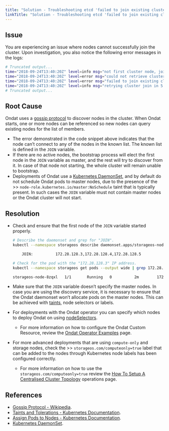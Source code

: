 ```yaml
---
title: "Solution - Troubleshooting etcd 'failed to join existing cluster' Error Message During Peer Discovery"
linkTitle: "Solution - Troubleshooting etcd 'failed to join existing cluster' Error Message During Peer Discovery"
---
```


## Issue

You are experiencing an issue where nodes cannot successfully join the cluster. Upon investigation, you also notice the following error messages in the logs:

```bash
# Truncated output...
time="2018-09-24T13:40:20Z" level=info msg="not first cluster node, joining first node" action=create address=172.28.128.5 category=etcd host=node3 module=cp target=172.28.128.6
time="2018-09-24T13:40:20Z" level=error msg="could not retrieve cluster config from api" status_code=503
time="2018-09-24T13:40:20Z" level=error msg="failed to join existing cluster" action=create category=etcd endpoint="172.28.128.3,172.28.128.4,172.28.128.5,172.28.128.6" error="503 Service Unavailable" module=cp
time="2018-09-24T13:40:20Z" level=info msg="retrying cluster join in 5 seconds..." action=create category=etcd module=cp
# Truncated output...
```

## Root Cause

Ondat uses a  [gossip protocol](https://en.wikipedia.org/wiki/Gossip_protocol)  to discover nodes in the cluster. When Ondat starts, one or more nodes can be referenced so new nodes can query existing nodes for the list of members.
- The error demonstrated in the code snippet above indicates that the node can’t connect to any of the nodes in the known list. The known list is defined in the `JOIN` variable.
- If there are no active nodes, the bootstrap process will elect the first node in the `JOIN` variable as master, and the rest will try to discover from it. In case of that node not starting, the whole cluster will remain unable to bootstrap.
- Deployments of Ondat use a [Kubernetes DaemonSet](https://kubernetes.io/docs/concepts/workloads/controllers/daemonset/), and by default do not schedule Ondat pods to master nodes, due to the presence of the >> `node-role.kubernetes.io/master:NoSchedule` taint that is typically present. In such cases the `JOIN` variable must not contain master nodes or the Ondat cluster will not start.

## Resolution

- Check and ensure that the first node of the  `JOIN`  variable started properly.

	```bash
	# Describe the daemonset and grep for "JOIN".
	kubectl --namespace storageos describe daemonset.apps/storageos-node | grep "JOIN"

	    JOIN:          172.28.128.3,172.28.128.4,172.28.128.5

	# Check for the pod with the "172.28.128.3" IP address.
	kubectl --namespace storageos get pods --output wide | grep 172.28.128.3

	storageos-node-8zqxl   1/1       Running   0          2m        172.28.128.3   node1
	```

- Make sure that the `JOIN` variable doesn’t specify the master nodes. In case you are using the discovery service, it is necessary to ensure that the Ondat daemonset won’t allocate pods on the master nodes. This can be achieved with [taints](https://kubernetes.io/docs/concepts/scheduling-eviction/taint-and-toleration/), node selectors or labels.
- For deployments with the Ondat operator you can specify which nodes to deploy Ondat on using [nodeSelectors](https://kubernetes.io/docs/tasks/configure-pod-container/assign-pods-nodes/). 
	- For more information on how to configure the Ondat Custom Resource, review the [Ondat Operator Examples](/docs/reference/operator/examples/) page.
- For more advanced deployments that are using `compute-only` and storage nodes, check the >> `storageos.com/computeonly=true` label that can be added to the nodes through Kubernetes node labels has been configured correctly.
	- For more information on how to use the `storageos.com/computeonly=true` review the [How To Setup A Centralised Cluster Topology](https://docs.ondat.io/docs/operations/compute-only/) operations page.

## References

- [Gossip Protocol - Wikipedia](https://en.wikipedia.org/wiki/Gossip_protocol).
- [Taints and Tolerations - Kubernetes Documentation](https://kubernetes.io/docs/concepts/scheduling-eviction/taint-and-toleration/).
- [Assign Pods to Nodes - Kubernetes Documentation](https://kubernetes.io/docs/tasks/configure-pod-container/assign-pods-nodes/).
- [Kubernetes DaemonSet](https://kubernetes.io/docs/concepts/workloads/controllers/daemonset/).
